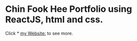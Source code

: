 # Chin Fook Hee Portfolio using ReactJS, html and css.
Click * [my Website:](https://chin-fook-hee-website.netlify.app/projects) to see more.
